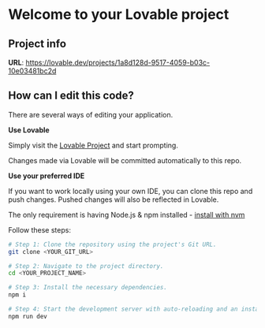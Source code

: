 # Welcome to your Lovable project

## Project info

**URL**: https://lovable.dev/projects/1a8d128d-9517-4059-b03c-10e03481bc2d

## How can I edit this code?

There are several ways of editing your application.

**Use Lovable**

Simply visit the [Lovable Project](https://lovable.dev/projects/1a8d128d-9517-4059-b03c-10e03481bc2d) and start prompting.

Changes made via Lovable will be committed automatically to this repo.

**Use your preferred IDE**

If you want to work locally using your own IDE, you can clone this repo and push changes. Pushed changes will also be reflected in Lovable.

The only requirement is having Node.js & npm installed - [install with nvm](https://github.com/nvm-sh/nvm#installing-and-updating)

Follow these steps:

```sh
# Step 1: Clone the repository using the project's Git URL.
git clone <YOUR_GIT_URL>

# Step 2: Navigate to the project directory.
cd <YOUR_PROJECT_NAME>

# Step 3: Install the necessary dependencies.
npm i

# Step 4: Start the development server with auto-reloading and an instant preview.
npm run dev
